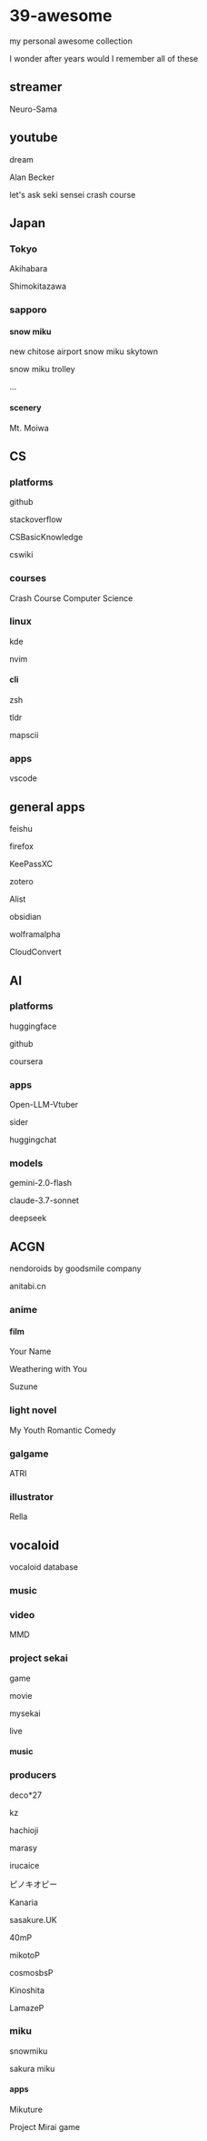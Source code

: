 # 39-awesome

my personal awesome collection

I wonder after years would I remember all of these
## streamer

Neuro-Sama

## youtube
dream

Alan Becker

let's ask seki sensei
crash course


## Japan
### Tokyo
Akihabara

Shimokitazawa

### sapporo 
#### snow miku
new chitose airport snow miku skytown

snow miku trolley

...

#### scenery
Mt. Moiwa

## CS
### platforms
github

stackoverflow

CSBasicKnowledge

cswiki

### courses
Crash Course Computer Science

### linux
kde

nvim

#### cli
zsh

tldr

mapscii
### apps

vscode


## general apps
feishu

firefox

KeePassXC

zotero

Alist

obsidian

wolframalpha

CloudConvert

## AI
### platforms
huggingface

github

coursera
### apps
Open-LLM-Vtuber

sider

huggingchat
### models
gemini-2.0-flash

claude-3.7-sonnet

deepseek

## ACGN

nendoroids by goodsmile company

anitabi.cn

### anime

#### film

Your Name

Weathering with You

Suzune

### light novel

My Youth Romantic Comedy

### galgame

ATRI

### illustrator

Rella

## vocaloid

vocaloid database
### music


### video
MMD

### project sekai
game

movie

mysekai

live

#### music

### producers

deco*27

kz

hachioji

marasy

irucaice

ピノキオピー

Kanaria

sasakure.UK

40mP

mikotoP

cosmosbsP

Kinoshita

LamazeP

### miku

snowmiku

sakura miku

#### apps
Mikuture

Project Mirai game
